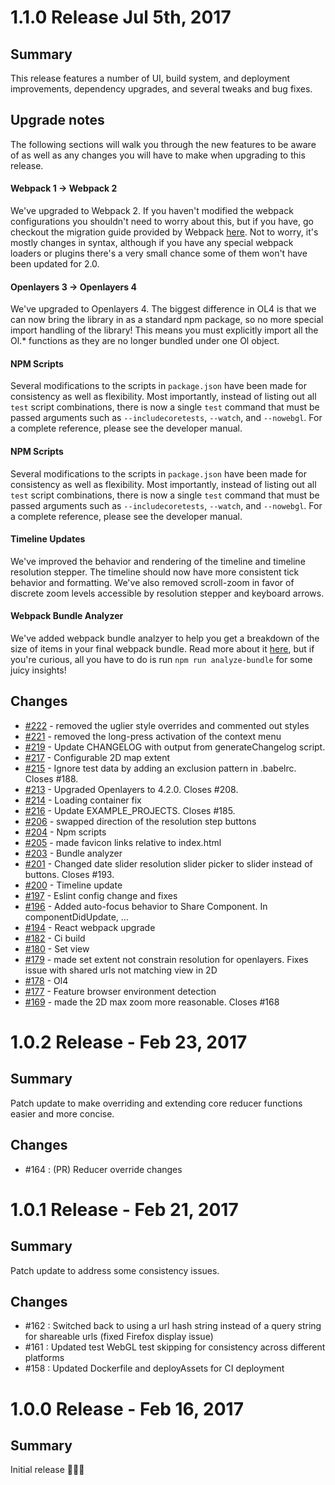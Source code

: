 # 1.1.0 Release Jul 5th, 2017
## Summary
This release features a number of UI, build system, and deployment improvements, dependency upgrades, and several tweaks and bug fixes.

## Upgrade notes
The following sections will walk you through the new features to be aware of as well as any changes you will have to make when upgrading to this release.

#### Webpack 1 -> Webpack 2
We've upgraded to Webpack 2. If you haven't modified the webpack configurations you shouldn't need to worry about this, but if you have, go checkout the migration guide provided by Webpack [here](https://webpack.js.org/guides/migrating/). Not to worry, it's mostly changes in syntax, although if you have any special webpack loaders or plugins there's a very small chance some of them won't have been updated for 2.0.

#### Openlayers 3 -> Openlayers 4
We've upgraded to Openlayers 4. The biggest difference in OL4 is that we can now bring the library in as a standard npm package, so no more special import handling of the library! This means you must explicitly import all the Ol.\* functions as they are no longer bundled under one Ol object.

#### NPM Scripts
Several modifications to the scripts in `package.json` have been made for consistency as well as flexibility. Most importantly, instead of listing out all `test` script combinations, there is now a single `test` command that must be passed arguments such as `--includecoretests`, `--watch`, and `--nowebgl`. For a complete reference, please see the developer manual.

#### NPM Scripts
Several modifications to the scripts in `package.json` have been made for consistency as well as flexibility. Most importantly, instead of listing out all `test` script combinations, there is now a single `test` command that must be passed arguments such as `--includecoretests`, `--watch`, and `--nowebgl`. For a complete reference, please see the developer manual.

#### Timeline Updates
We've improved the behavior and rendering of the timeline and timeline resolution stepper. The timeline should now have more consistent tick behavior and formatting. We've also removed scroll-zoom in favor of discrete zoom levels accessible by resolution stepper and keyboard arrows.

#### Webpack Bundle Analyzer
We've added webpack bundle analzyer to help you get a breakdown of the size of items in your final webpack bundle. Read more about it [here](https://github.com/th0r/webpack-bundle-analyzer), but if you're curious, all you have to do is run `npm run analyze-bundle` for some juicy insights!

## Changes
 * [#222](https://github.jpl.nasa.gov//CommonMappingClient/cmc-core/pull/222) - removed the uglier style overrides and commented out styles
 * [#221](https://github.jpl.nasa.gov//CommonMappingClient/cmc-core/pull/221) - removed the long-press activation of the context menu
 * [#219](https://github.jpl.nasa.gov//CommonMappingClient/cmc-core/pull/219) - Update CHANGELOG with output from generateChangelog script.
 * [#217](https://github.jpl.nasa.gov//CommonMappingClient/cmc-core/pull/217) - Configurable 2D map extent
 * [#215](https://github.jpl.nasa.gov//CommonMappingClient/cmc-core/pull/215) - Ignore test data by adding an exclusion pattern in .babelrc. Closes #188.
 * [#213](https://github.jpl.nasa.gov//CommonMappingClient/cmc-core/pull/213) - Upgraded Openlayers to 4.2.0. Closes #208.
 * [#214](https://github.jpl.nasa.gov//CommonMappingClient/cmc-core/pull/214) - Loading container fix
 * [#216](https://github.jpl.nasa.gov//CommonMappingClient/cmc-core/pull/216) - Update EXAMPLE_PROJECTS. Closes #185.
 * [#206](https://github.jpl.nasa.gov//CommonMappingClient/cmc-core/pull/206) - swapped direction of the resolution step buttons
 * [#204](https://github.jpl.nasa.gov//CommonMappingClient/cmc-core/pull/204) - Npm scripts
 * [#205](https://github.jpl.nasa.gov//CommonMappingClient/cmc-core/pull/205) - made favicon links relative to index.html
 * [#203](https://github.jpl.nasa.gov//CommonMappingClient/cmc-core/pull/203) - Bundle analyzer
 * [#201](https://github.jpl.nasa.gov//CommonMappingClient/cmc-core/pull/201) - Changed date slider resolution slider picker to slider instead of buttons. Closes #193.
 * [#200](https://github.jpl.nasa.gov//CommonMappingClient/cmc-core/pull/200) - Timeline update
 * [#197](https://github.jpl.nasa.gov//CommonMappingClient/cmc-core/pull/197) - Eslint config change and fixes
 * [#196](https://github.jpl.nasa.gov//CommonMappingClient/cmc-core/pull/196) - Added auto-focus behavior to Share Component. In componentDidUpdate, …
 * [#194](https://github.jpl.nasa.gov//CommonMappingClient/cmc-core/pull/194) - React webpack upgrade
 * [#182](https://github.jpl.nasa.gov//CommonMappingClient/cmc-core/pull/182) - Ci build
 * [#180](https://github.jpl.nasa.gov//CommonMappingClient/cmc-core/pull/180) - Set view
 * [#179](https://github.jpl.nasa.gov//CommonMappingClient/cmc-core/pull/179) - made set extent not constrain resolution for openlayers. Fixes issue with shared urls not matching view in 2D
 * [#178](https://github.jpl.nasa.gov//CommonMappingClient/cmc-core/pull/178) - Ol4
 * [#177](https://github.jpl.nasa.gov//CommonMappingClient/cmc-core/pull/177) - Feature browser environment detection
 * [#169](https://github.jpl.nasa.gov//CommonMappingClient/cmc-core/pull/169) - made the 2D max zoom more reasonable. Closes #168

# 1.0.2 Release - Feb 23, 2017
## Summary
Patch update to make overriding and extending core reducer functions easier and more concise.

## Changes
* #164 : (PR) Reducer override changes

# 1.0.1 Release - Feb 21, 2017
## Summary
Patch update to address some consistency issues.

## Changes
* #162 : Switched back to using a url hash string instead of a query string for shareable urls (fixed Firefox display issue)
* #161 : Updated test WebGL test skipping for consistency across different platforms
* #158 : Updated Dockerfile and deployAssets for CI deployment

# 1.0.0 Release - Feb 16, 2017
## Summary
Initial release 🎉🎉🎉
